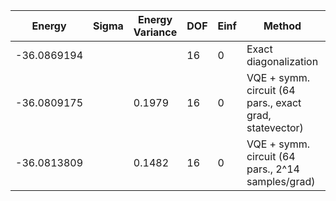 | Energy      | Sigma | Energy Variance | DOF | Einf | Method                                                  | Reference |
|-------------|-------|-----------------|-----|------|---------------------------------------------------------|-----------|
| -36.0869194 |       |                 | 16  | 0    | Exact diagonalization                                   | [code](https://github.com/varbench/methods/blob/main/scripts/J1J2/square_16_P_0.7/ed_netket.sh) |
| -36.0809175 |       | 0.1979          | 16  | 0    | VQE + symm. circuit (64 pars., exact grad, statevector) | [code](https://github.com/varbench/methods/blob/main/scripts/J1J2/square_16_P_0.7/vqe.sh) |
| -36.0813809 |       | 0.1482          | 16  | 0    | VQE + symm. circuit (64 pars., 2^14 samples/grad)       | [code](https://github.com/varbench/methods/blob/main/scripts/J1J2/square_16_P_0.7/vqe_noisy.sh) |
